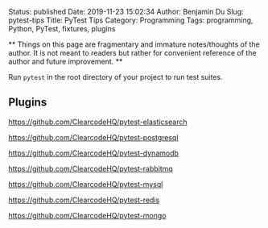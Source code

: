 Status: published
Date: 2019-11-23 15:02:34
Author: Benjamin Du
Slug: pytest-tips
Title: PyTest Tips
Category: Programming
Tags: programming, Python, PyTest, fixtures, plugins

**
Things on this page are fragmentary and immature notes/thoughts of the author.
It is not meant to readers but rather for convenient reference of the author and future improvement.
**

Run `pytest` in the root directory of your project to run test suites. 

## Plugins

https://github.com/ClearcodeHQ/pytest-elasticsearch

https://github.com/ClearcodeHQ/pytest-postgresql


https://github.com/ClearcodeHQ/pytest-dynamodb

https://github.com/ClearcodeHQ/pytest-rabbitmq

https://github.com/ClearcodeHQ/pytest-mysql

https://github.com/ClearcodeHQ/pytest-redis

https://github.com/ClearcodeHQ/pytest-mongo


